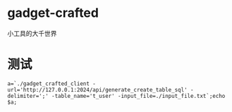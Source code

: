 # gadget-crafted

小工具的大千世界

# 测试

```shell
a=`./gadget_crafted_client -url='http://127.0.0.1:2024/api/generate_create_table_sql' -delimiter=';' -table_name='t_user' -input_file=./input_file.txt`;echo $a;
```
